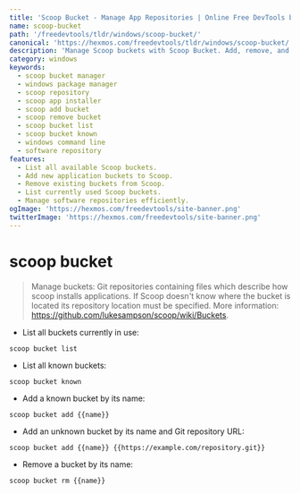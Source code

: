 ```yaml
---
title: 'Scoop Bucket - Manage App Repositories | Online Free DevTools by Hexmos'
name: scoop-bucket
path: '/freedevtools/tldr/windows/scoop-bucket/'
canonical: 'https://hexmos.com/freedevtools/tldr/windows/scoop-bucket/'
description: 'Manage Scoop buckets with Scoop Bucket. Add, remove, and list app repositories for easy installation. Free online tool, no registration required.'
category: windows
keywords:
  - scoop bucket manager
  - windows package manager
  - scoop repository
  - scoop app installer
  - scoop add bucket
  - scoop remove bucket
  - scoop bucket list
  - scoop bucket known
  - windows command line
  - software repository
features:
  - List all available Scoop buckets.
  - Add new application buckets to Scoop.
  - Remove existing buckets from Scoop.
  - List currently used Scoop buckets.
  - Manage software repositories efficiently.
ogImage: 'https://hexmos.com/freedevtools/site-banner.png'
twitterImage: 'https://hexmos.com/freedevtools/site-banner.png'
---
```


# scoop bucket

> Manage buckets: Git repositories containing files which describe how scoop installs applications.
> If Scoop doesn't know where the bucket is located its repository location must be specified.
> More information: <https://github.com/lukesampson/scoop/wiki/Buckets>.

- List all buckets currently in use:

`scoop bucket list`

- List all known buckets:

`scoop bucket known`

- Add a known bucket by its name:

`scoop bucket add {{name}}`

- Add an unknown bucket by its name and Git repository URL:

`scoop bucket add {{name}} {{https://example.com/repository.git}}`

- Remove a bucket by its name:

`scoop bucket rm {{name}}`
